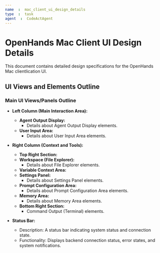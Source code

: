 ```yaml
---
name  :  mac_client_ui_design_details
type  :  task
agent  :  CodeActAgent
---
```


# OpenHands Mac Client UI Design Details

This document contains detailed design specifications for the OpenHands Mac clientlication UI.

## UI Views and Elements Outline

### Main UI Views/Panels Outline

- **Left Column (Main Interaction Area):**
  - **Agent Output Display:**
    - Details about Agent Output Display elements.
  - **User Input Area:**
    - Details about User Input Area elements.

- **Right Column (Context and Tools):**
  - **Top Right Section:**
  - **Workspace (File Explorer):**
    - Details about File Explorer elements.
  - **Variable Context Area:**
  - **Settings Panel:**
    - Details about Settings Panel elements.
  - **Prompt Configuration Area:**
    - Details about Prompt Configuration Area elements.
  - **Memory Area:**
    - Details about Memory Area elements.
  - **Bottom Right Section:**
    - Command Output (Terminal) elements.

- **Status Bar:**
  - Description: A status bar indicating system status and connection state.
  - Functionality: Displays backend connection status, error states, and system notifications.
